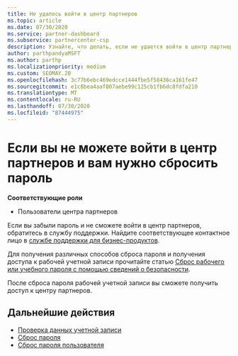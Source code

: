 ```yaml
---
title: Не удалось войти в центр партнеров
ms.topic: article
ms.date: 07/30/2020
ms.service: partner-dashboard
ms.subservice: partnercenter-csp
description: Узнайте, что делать, если не удается войти в центр партнеров. включает сведения о сбросе пароля рабочей учетной записи или пароля учетной записи учебного заведения, если вы забыли его.
author: parthpandyaMSFT
ms.author: parthp
ms.localizationpriority: medium
ms.custom: SEOMAY.20
ms.openlocfilehash: 3c77b6ebc469edcce1444fbe5f58436ca161fe47
ms.sourcegitcommit: e1c8bea4aaf807aebe99c125cb1fb6dc8fdfa210
ms.translationtype: MT
ms.contentlocale: ru-RU
ms.lasthandoff: 07/30/2020
ms.locfileid: "87444975"
---
```

# <a name="if-you-cant-sign-into-partner-center-and-need-to-reset-your-password"></a>Если вы не можете войти в центр партнеров и вам нужно сбросить пароль

**Соответствующие роли**

- Пользователи центра партнеров

Если вы забыли пароль и не сможете войти в центр партнеров, обратитесь в службу поддержки. Найдите соответствующее контактное лицо в [службе поддержки для бизнес-продуктов](https://docs.microsoft.com/microsoft-365/admin/contact-support-for-business-products?view=o365-worldwide&tabs=phone#ID0EAADAAA=Phone_support_). 

Для получения различных способов сброса пароля и получения доступа к рабочей учетной записи прочитайте статью [Сброс рабочего или учебного пароля с помощью сведений о безопасности](https://docs.microsoft.com/azure/active-directory/user-help/active-directory-passwords-update-your-own-password#how-to-change-your-password).

После сброса пароля рабочей учетной записи вы сможете получить доступ к центру партнеров. 

## <a name="next-steps"></a>Дальнейшие действия

- [Проверка данных учетной записи](verification-responses.md)
- [Сброс пароля](reset-my-pasword.md)
- [Сброс пароля пользователя](reset-a-user-password.md)

